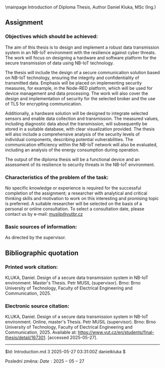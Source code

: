 \mainpage Introduction of Diploma Thesis, Author Daniel Kluka, MSc (Ing.)

## Assignment
### Objectives which should be achieved:
The aim of this thesis is to design and implement a robust data transmission system in an NB-IoT environment with the resilience against cyber threats. The work will focus on designing a hardware and software platform for the secure transmission of data using NB-IoT technology.

The thesis will include the design of a secure communication solution based on NB-IoT technology, ensuring the integrity and confidentiality of transmitted data. Emphasis will be placed on implementing security measures, for example, in the Node-RED platform, which will be used for device management and data processing. The work will also cover the design and implementation of security for the selected broker and the use of TLS for encrypting communication.

Additionally, a hardware solution will be designed to integrate selected sensors and enable data collection and transmission. The measured values, including diagnostic data about the transmission, will subsequently be stored in a suitable database, with clear visualization provided. The thesis will also include a comprehensive analysis of the security levels of individual components, describing potential vulnerabilities. The communication efficiency within the NB-IoT network will also be evaluated, including an analysis of the energy consumption during operation.

The output of the diploma thesis will be a functional device and an assessment of its resilience to security threats in the NB-IoT environment.

### Characteristics of the problem of the task:
No specific knowledge or experience is required for the successful completion of the assignment; a researcher with analytical and critical thinking skills and motivation to work on this interesting and promising topic is preferred. A suitable researcher will be selected on the basis of a personal or online consultation. To select a consultation date, please contact us by e-mail: musilp@vutbr.cz

### Basic sources of information:
As directed by the supervisor.

## Bibliographic quotation
### Printed work citation:
KLUKA, Daniel. Design of a secure data transmission system in NB-IoT environment. Master's Thesis. Petr MUSIL (supervisor). Brno: Brno University of Technology, Faculty of Electrical Engineering and Communication, 2025.

### Electronic source citation:
KLUKA, Daniel. Design of a secure data transmission system in NB-IoT environment. Online, master's Thesis. Petr MUSIL (supervisor). Brno: Brno University of Technology, Faculty of Electrical Engineering and Communication, 2025. Available at: https://www.vut.cz/en/students/final-thesis/detail/167301. [accessed 2025-05-27].

---
$Id: Introduction.md 3 2025-05-27 03:31:00Z danielkluka $

Poslední změna: $Date: 2025-05-27$
